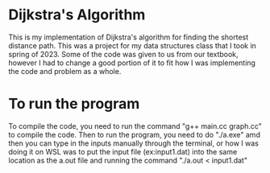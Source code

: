 # Dijkstra's Algorithm
This is my implementation of Dijkstra's algorithm for finding the shortest distance path. This was a project for my data structures class that I took in spring of 2023.
Some of the code was given to us from our textbook, however I had to change a good portion of it to fit how I was implementing the code and problem as a whole.

# To run the program
To compile the code, you need to run the command "g++ main.cc graph.cc" to compile the code. Then to run the program, you need to do "./a.exe" amd then you can type in the inputs manually through the terminal, or how I was doing it on WSL was to put the input file (ex:input1.dat) into the same location as the a.out file and running the command "./a.out < input1.dat"
